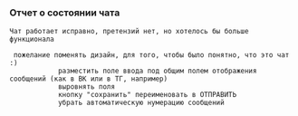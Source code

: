 ### Отчет о состоянии чата

    Чат работает исправно, претензий нет, но хотелось бы больше функционала

     пожелание поменять дизайн, для того, чтобы было понятно, что это чат :)
                разместить поле ввода под общим полем отображения сообщений (как в ВК или в ТГ, например)
                выровнять поля
                кнопку "сохранить" переименовать в ОТПРАВИТЬ
                убрать автоматическую нумерацию сообщений

